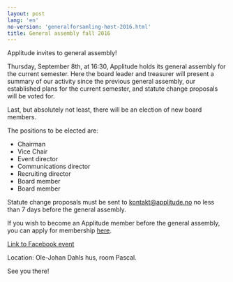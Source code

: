 ```yaml
---
layout: post
lang: 'en'
no-version: 'generalforsamling-høst-2016.html'
title: General assembly fall 2016
---
```

Applitude invites to general assembly!

Thursday, September 8th, at 16:30, Applitude holds its general assembly for the current semester. Here the board leader and treasurer will present a summary of our activity since the previous general assembly, our established plans for the current semester, and statute change proposals will be voted for.

Last, but absolutely not least, there will be an election of new board members.

The positions to be elected are:

- Chairman
- Vice Chair
- Event director
- Communications director
- Recruiting director
- Board member
- Board member

Statute change proposals must be sent to kontakt@applitude.no no less than 7 days before the general assembly.

If you wish to become an Applitude member before the general assembly, you can apply for membership [here](https://goo.gl/9APQdJ).

[Link to Facebook event](https://www.facebook.com/events/1718054161793948/)

Location: Ole-Johan Dahls hus, room Pascal.

See you there!
